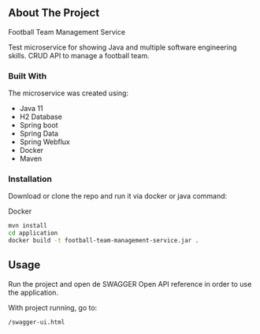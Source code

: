 ## About The Project

Football Team Management Service

Test microservice for showing Java and multiple software engineering skills. CRUD API to manage a football team.

### Built With

The microservice was created using:

* Java 11
* H2 Database
* Spring boot
* Spring Data
* Spring Webflux
* Docker
* Maven

### Installation

Download or clone the repo and run it via docker or java command:

Docker

   ```sh
   mvn install
   cd application
   docker build -t football-team-management-service.jar .
   ```

<!-- USAGE EXAMPLES -->
## Usage

Run the project and open de SWAGGER Open API reference in order to use the application.

With project running, go to:

```/swagger-ui.html```

